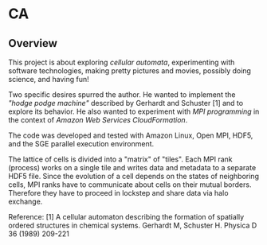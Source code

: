 # CA

## Overview

This project is about exploring *cellular automata*, experimenting with software
technologies, making pretty pictures and movies, possibly doing science, and
having fun!

Two specific desires spurred the author.
He wanted to implement the *"hodge podge machine"* described by Gerhardt and
Schuster [1] and to explore its behavior.
He also wanted to experiment with *MPI programming* in the context of *Amazon
Web Services CloudFormation*.

The code was developed and tested with Amazon Linux, Open MPI, HDF5, and the
SGE parallel execution environment.

The lattice of cells is divided into a "matrix" of "tiles".  Each MPI rank
(process) works on a single tile and writes data and metadata to a separate
HDF5 file.  Since the evolution of a cell depends on the states of neighboring
cells, MPI ranks have to communicate about cells on their mutual borders.
Therefore they have to proceed in lockstep and share data via halo exchange.

Reference:
[1]  A cellular automaton describing the formation of spatially ordered
structures in chemical systems.  Gerhardt M, Schuster H.
Physica D 36 (1989) 209-221


